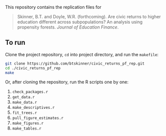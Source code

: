 This repository contains the replication files for  

> Skinner, B.T. and Doyle, W.R. (forthcoming). Are civic returns to
> higher education different across subpopulations? An analysis using
> propensity forests. _Journal of Education Finance_.

## To run

Clone the project repository, `cd` into project directory, and run the `makefile`:

```bash
git clone https://github.com/btskinner/civic_returns_pf_rep.git
cd ./civic_returns_pf_rep
make
```

Or, after cloning the repository, run the R scripts one by one:

1. `check_packages.r`
1. `get_data.r`  
1. `make_data.r`  
1. `make_descriptives.r`  
1. `fit_trees.r`  
1. `pull_figure_estimates.r`  
1. `make_figures.r`  
1. `make_tables.r`  



